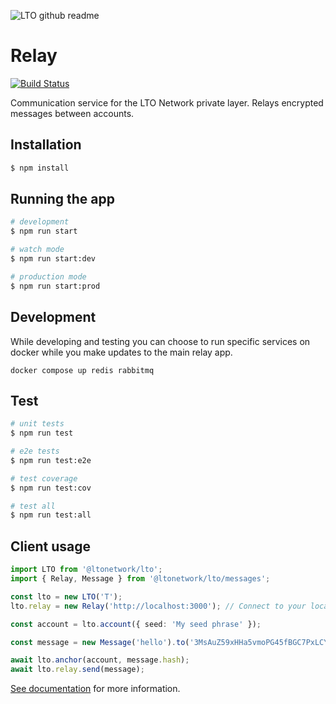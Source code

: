 ![LTO github readme](https://user-images.githubusercontent.com/100821/196711741-96cd4ba5-932a-4e95-b420-42d4d61c21fd.png)

# Relay

[![Build Status](https://app.travis-ci.com/ltonetwork/relay.svg?token=uXSzwRjzLQ9smewqbtDx&branch=master)](https://app.travis-ci.com/ltonetwork/relay)

Communication service for the LTO Network private layer. Relays encrypted messages between accounts.

## Installation

```bash
$ npm install
```

## Running the app

```bash
# development
$ npm run start

# watch mode
$ npm run start:dev

# production mode
$ npm run start:prod
```

## Development

While developing and testing you can choose to run specific services on docker while you make updates to the main relay app.

```
docker compose up redis rabbitmq
```

## Test

```bash
# unit tests
$ npm run test

# e2e tests
$ npm run test:e2e

# test coverage
$ npm run test:cov

# test all
$ npm run test:all
```

## Client usage

```typescript
import LTO from '@ltonetwork/lto';
import { Relay, Message } from '@ltonetwork/lto/messages';

const lto = new LTO('T');
lto.relay = new Relay('http://localhost:3000'); // Connect to your local relay service

const account = lto.account({ seed: 'My seed phrase' });

const message = new Message('hello').to('3MsAuZ59xHHa5vmoPG45fBGC7PxLCYQZnbM').signWith(account);

await lto.anchor(account, message.hash);
await lto.relay.send(message);
```

[See documentation](https://docs.ltonetwork.com/libraries/javascript/messages) for more information.
